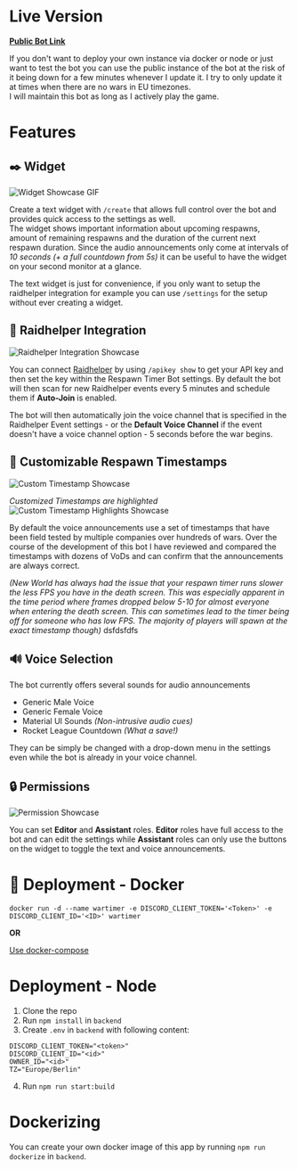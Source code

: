 # Live Version

**[Public Bot Link](https://discord.com/api/oauth2/authorize?client_id=993116789284286484&scope=bot+applications.commands&permissions=2100224)**

If you don't want to deploy your own instance via docker or node or just want to test the bot you can use the public instance of the bot at the risk of it being down for a few minutes whenever I update it. I try to only update it at times when there are no wars in EU timezones.  
I will maintain this bot as long as I actively play the game.

# Features

## ✒️ Widget
![Widget Showcase GIF](https://i.imgur.com/kJ6ssqz.gif)

Create a text widget with `/create` that allows full control over the bot and provides quick access to the settings as well.  
The widget shows important information about upcoming respawns, amount of remaining respawns and the duration of the current next respawn duration. Since the audio announcements only come at intervals of *10 seconds* *(+ a full countdown from 5s)* it can be useful to have the widget on your second monitor at a glance.

The text widget is just for convenience, if you only want to setup the raidhelper integration for example you can use `/settings` for the setup without ever creating a widget.
## 📌 Raidhelper Integration
![Raidhelper Integration Showcase](https://i.imgur.com/kjyS1sP.png)

You can connect [Raidhelper](https://raid-helper.dev/) by using `/apikey show` to get your API key and then set the key within the Respawn Timer Bot settings. By default the bot will then scan for new Raidhelper events every 5 minutes and schedule them if **Auto-Join** is enabled.

The bot will then automatically join the voice channel that is specified in the Raidhelper Event settings - or the **Default Voice Channel** if the event doesn't have a voice channel option - 5 seconds before the war begins.
## 📝 Customizable Respawn Timestamps
![Custom Timestamp Showcase](https://i.imgur.com/iVCfaTe.png)  

*Customized Timestamps are highlighted*   
![Custom Timestamp Highlights Showcase](https://i.imgur.com/wirhMt9.png)  

By default the voice announcements use a set of timestamps that have been field tested by multiple companies over hundreds of wars. Over the course of the development of this bot I have reviewed and compared the timestamps with dozens of VoDs and can confirm that the announcements are always correct.



*(New World has always had the issue that your respawn timer runs slower the less FPS you have in the death screen. This was especially apparent in the time period where frames dropped below 5-10 for almost everyone when entering the death screen. This can sometimes lead to the timer being off for someone who has low FPS. The majority of players will spawn at the exact timestamp though)*
dsfdsfdfs

## 🔊 Voice Selection
The bot currently offers several sounds for audio announcements

* Generic Male Voice
* Generic Female Voice
* Material UI Sounds *(Non-intrusive audio cues)*
* Rocket League Countdown *(What a save!)*

They can be simply be changed with a drop-down menu in the settings even while the bot is already in your voice channel.
## 🔒 Permissions
![Permission Showcase](https://i.imgur.com/t8s4Fdp.png)

You can set **Editor** and **Assistant** roles. **Editor** roles have full access to the bot and can edit the settings while **Assistant** roles can only use the buttons on the widget to toggle the text and voice announcements.
# 🐋 Deployment - Docker
`docker run -d --name wartimer -e DISCORD_CLIENT_TOKEN='<Token>' -e DISCORD_CLIENT_ID='<ID>' wartimer`

**OR**

[Use docker-compose](docker/docker-compose.example.yml)

# Deployment - Node
1. Clone the repo
2. Run `npm install` in `backend`
3. Create `.env` in `backend` with following content:
```
DISCORD_CLIENT_TOKEN="<token>"
DISCORD_CLIENT_ID="<id>"
OWNER_ID="<id>"
TZ="Europe/Berlin"
```
4. Run `npm run start:build`

# Dockerizing
You can create your own docker image of this app by running `npm run dockerize` in `backend`.

